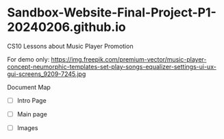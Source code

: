 # Sandbox-Website-Final-Project-P1-20240206.github.io
CS10 Lessons about Music Player Promotion

For demo only: https://img.freepik.com/premium-vector/music-player-concept-neumorphic-templates-set-play-songs-equalizer-settings-ui-ux-gui-screens_9209-7245.jpg

Document Map
* [ ] Intro Page
* [ ] Main page
* [ ] Images

